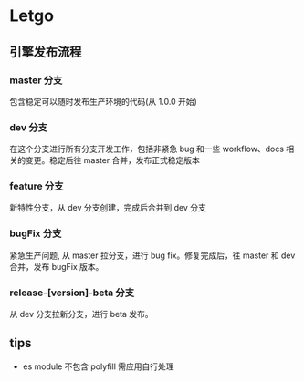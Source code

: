 # Letgo

## 引擎发布流程

### master 分支

包含稳定可以随时发布生产环境的代码(从 1.0.0 开始)

### dev 分支

在这个分支进行所有分支开发工作，包括非紧急 bug 和一些 workflow、docs 相关的变更。稳定后往 master 合并，发布正式稳定版本

### feature 分支

新特性分支，从 dev 分支创建，完成后合并到 dev 分支

### bugFix 分支

紧急生产问题, 从 master 拉分支，进行 bug fix。修复完成后，往 master 和 dev 合并，发布 bugFix 版本。

### release-[version]-beta 分支

从 dev 分支拉新分支，进行 beta 发布。

## tips

-   es module 不包含 polyfill 需应用自行处理
